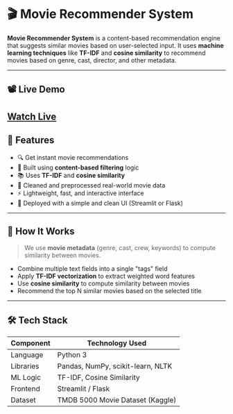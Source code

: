 # 🎬 Movie Recommender System

**Movie Recommender System** is a content-based recommendation engine that suggests similar movies based on user-selected input. It uses **machine learning techniques** like **TF-IDF** and **cosine similarity** to recommend movies based on genre, cast, director, and other metadata.

---

## 📽️ Live Demo

[Watch Live](https://movie-recommender-system-1g1n.onrender.com/)  
---

## 🚀 Features

- 🔍 Get instant movie recommendations
- 🧠 Built using **content-based filtering** logic
- 📚 Uses **TF-IDF** and **cosine similarity**
- 🧹 Cleaned and preprocessed real-world movie data
- ⚡ Lightweight, fast, and interactive interface
- 📱 Deployed with a simple and clean UI (Streamlit or Flask)

---

## 🧠 How It Works

> We use **movie metadata** (genre, cast, crew, keywords) to compute similarity between movies.

- Combine multiple text fields into a single "tags" field
- Apply **TF-IDF vectorization** to extract weighted word features
- Use **cosine similarity** to compute similarity between movies
- Recommend the top N similar movies based on the selected title

---

## 🛠️ Tech Stack

| Component   | Technology Used                  |
|-------------|----------------------------------|
| Language    | Python 3                         |
| Libraries   | Pandas, NumPy, scikit-learn, NLTK|
| ML Logic    | TF-IDF, Cosine Similarity        |
| Frontend    | Streamlit / Flask                |
| Dataset     | TMDB 5000 Movie Dataset (Kaggle) |
